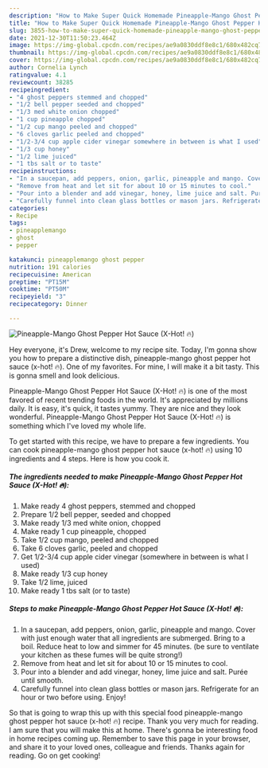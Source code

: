 ```yaml
---
description: "How to Make Super Quick Homemade Pineapple-Mango Ghost Pepper Hot Sauce (X-Hot! 🔥)"
title: "How to Make Super Quick Homemade Pineapple-Mango Ghost Pepper Hot Sauce (X-Hot! 🔥)"
slug: 3855-how-to-make-super-quick-homemade-pineapple-mango-ghost-pepper-hot-sauce-x-hot
date: 2021-12-30T11:50:23.464Z
image: https://img-global.cpcdn.com/recipes/ae9a0830ddf8e8c1/680x482cq70/pineapple-mango-ghost-pepper-hot-sauce-x-hot-recipe-main-photo.jpg
thumbnail: https://img-global.cpcdn.com/recipes/ae9a0830ddf8e8c1/680x482cq70/pineapple-mango-ghost-pepper-hot-sauce-x-hot-recipe-main-photo.jpg
cover: https://img-global.cpcdn.com/recipes/ae9a0830ddf8e8c1/680x482cq70/pineapple-mango-ghost-pepper-hot-sauce-x-hot-recipe-main-photo.jpg
author: Cornelia Lynch
ratingvalue: 4.1
reviewcount: 38285
recipeingredient:
- "4 ghost peppers stemmed and chopped"
- "1/2 bell pepper seeded and chopped"
- "1/3 med white onion chopped"
- "1 cup pineapple chopped"
- "1/2 cup mango peeled and chopped"
- "6 cloves garlic peeled and chopped"
- "1/2-3/4 cup apple cider vinegar somewhere in between is what I used"
- "1/3 cup honey"
- "1/2 lime juiced"
- "1 tbs salt or to taste"
recipeinstructions:
- "In a saucepan, add peppers, onion, garlic, pineapple and mango. Cover with just enough water that all ingredients are submerged. Bring to a boil. Reduce heat to low and simmer for 45 minutes. (be sure to ventilate your kitchen as these fumes will be quite strong!)"
- "Remove from heat and let sit for about 10 or 15 minutes to cool."
- "Pour into a blender and add vinegar, honey, lime juice and salt. Purée until smooth."
- "Carefully funnel into clean glass bottles or mason jars. Refrigerate for an hour or two before using. Enjoy!"
categories:
- Recipe
tags:
- pineapplemango
- ghost
- pepper

katakunci: pineapplemango ghost pepper 
nutrition: 191 calories
recipecuisine: American
preptime: "PT15M"
cooktime: "PT50M"
recipeyield: "3"
recipecategory: Dinner

---
```



![Pineapple-Mango Ghost Pepper Hot Sauce (X-Hot! 🔥)](https://img-global.cpcdn.com/recipes/ae9a0830ddf8e8c1/680x482cq70/pineapple-mango-ghost-pepper-hot-sauce-x-hot-recipe-main-photo.jpg)

Hey everyone, it's Drew, welcome to my recipe site. Today, I'm gonna show you how to prepare a distinctive dish, pineapple-mango ghost pepper hot sauce (x-hot! 🔥). One of my favorites. For mine, I will make it a bit tasty. This is gonna smell and look delicious.

Pineapple-Mango Ghost Pepper Hot Sauce (X-Hot! 🔥) is one of the most favored of recent trending foods in the world. It's appreciated by millions daily. It is easy, it's quick, it tastes yummy. They are nice and they look wonderful. Pineapple-Mango Ghost Pepper Hot Sauce (X-Hot! 🔥) is something which I've loved my whole life.




To get started with this recipe, we have to prepare a few ingredients. You can cook pineapple-mango ghost pepper hot sauce (x-hot! 🔥) using 10 ingredients and 4 steps. Here is how you cook it.

<!--inarticleads1-->

##### The ingredients needed to make Pineapple-Mango Ghost Pepper Hot Sauce (X-Hot! 🔥):

1. Make ready 4 ghost peppers, stemmed and chopped
1. Prepare 1/2 bell pepper, seeded and chopped
1. Make ready 1/3 med white onion, chopped
1. Make ready 1 cup pineapple, chopped
1. Take 1/2 cup mango, peeled and chopped
1. Take 6 cloves garlic, peeled and chopped
1. Get 1/2-3/4 cup apple cider vinegar (somewhere in between is what I used)
1. Make ready 1/3 cup honey
1. Take 1/2 lime, juiced
1. Make ready 1 tbs salt (or to taste)




<!--inarticleads2-->

##### Steps to make Pineapple-Mango Ghost Pepper Hot Sauce (X-Hot! 🔥):

1. In a saucepan, add peppers, onion, garlic, pineapple and mango. Cover with just enough water that all ingredients are submerged. Bring to a boil. Reduce heat to low and simmer for 45 minutes. (be sure to ventilate your kitchen as these fumes will be quite strong!)
1. Remove from heat and let sit for about 10 or 15 minutes to cool.
1. Pour into a blender and add vinegar, honey, lime juice and salt. Purée until smooth.
1. Carefully funnel into clean glass bottles or mason jars. Refrigerate for an hour or two before using. Enjoy!




So that is going to wrap this up with this special food pineapple-mango ghost pepper hot sauce (x-hot! 🔥) recipe. Thank you very much for reading. I am sure that you will make this at home. There's gonna be interesting food in home recipes coming up. Remember to save this page in your browser, and share it to your loved ones, colleague and friends. Thanks again for reading. Go on get cooking!
